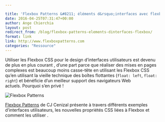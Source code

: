 ```yaml
---

title: 'Flexbox Patterns &#8211; éléments d&rsquo;interfaces avec flexbox'
date: 2016-04-25T07:31:47+00:00
author: Ange Chierchia
layout: post
redirect_from: /blog/flexbox-patterns-elements-dinterfaces-flexbox/
format: link
link: http://www.flexboxpatterns.com
categories: "Ressource"
---
```

Utiliser les Flexbox CSS pour le design d&rsquo;interfaces utilisateurs est devenu de plus en plus courant , d&rsquo;une part parce que réaliser des mises en pages complexes est beaucoup moins casse-tête en utilisant les Flexbox CSS qu&rsquo;en utilisant la vieille technique des boîtes flottantes (`float: left`, `float: right`) et bénéficie d&rsquo;un meilleur support des navigateurs Web actuels. Pourquoi s&rsquo;en privé !

<img class="aligncenter" src="https://i0.wp.com/www.flexboxpatterns.com/images/box.png?resize=400%2C310" alt="Flexbox Patterns" data-recalc-dims="1" />

<a href="http://www.flexboxpatterns.com" target="_blank">Flexbox Patterns</a> de CJ Cenizal présente à travers différents exemples d&rsquo;interfaces utilisateurs, les nouvelles propriétés CSS liées à Flexbox et comment les utiliser .